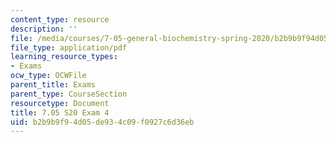 ```yaml
---
content_type: resource
description: ''
file: /media/courses/7-05-general-biochemistry-spring-2020/b2b9b9f94d05de934c09f0927c6d36eb_MIT7_05S20_Exam_4_2019.pdf
file_type: application/pdf
learning_resource_types:
- Exams
ocw_type: OCWFile
parent_title: Exams
parent_type: CourseSection
resourcetype: Document
title: 7.05 S20 Exam 4
uid: b2b9b9f9-4d05-de93-4c09-f0927c6d36eb
---
```


